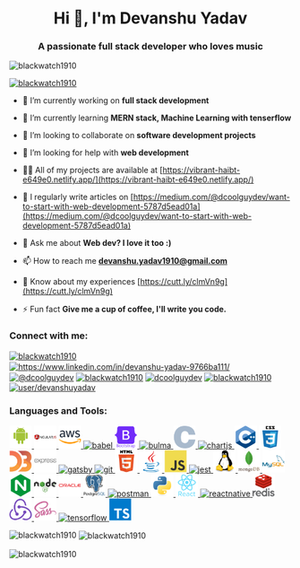 <h1 align="center">Hi 👋, I'm Devanshu Yadav</h1>
<h3 align="center">A passionate full stack developer who loves music</h3>

<p align="left"> <img src="https://komarev.com/ghpvc/?username=blackwatch1910&label=Profile%20views&color=0e75b6&style=flat" alt="blackwatch1910" /> </p>

<p align="left"> <a href="https://github.com/ryo-ma/github-profile-trophy"><img src="https://github-profile-trophy.vercel.app/?username=blackwatch1910" alt="blackwatch1910" /></a> </p>

- 🔭 I’m currently working on **full stack development**

- 🌱 I’m currently learning **MERN stack, Machine Learning with tenserflow**

- 👯 I’m looking to collaborate on **software development projects**

- 🤝 I’m looking for help with **web development**

- 👨‍💻 All of my projects are available at [https://vibrant-haibt-e649e0.netlify.app/](https://vibrant-haibt-e649e0.netlify.app/)

- 📝 I regularly write articles on [https://medium.com/@dcoolguydev/want-to-start-with-web-development-5787d5ead01a](https://medium.com/@dcoolguydev/want-to-start-with-web-development-5787d5ead01a)

- 💬 Ask me about **Web dev? I love it too :)**

- 📫 How to reach me **devanshu.yadav1910@gmail.com**

- 📄 Know about my experiences [https://cutt.ly/clmVn9g](https://cutt.ly/clmVn9g)

- ⚡ Fun fact **Give me a cup of coffee, I'll write you code.**

<h3 align="left">Connect with me:</h3>
<p align="left">
<a href="https://dev.to/blackwatch1910" target="blank"><img align="center" src="https://cdn.jsdelivr.net/npm/simple-icons@3.0.1/icons/dev-dot-to.svg" alt="blackwatch1910" height="30" width="40" /></a>
<a href="https://linkedin.com/in/https://www.linkedin.com/in/devanshu-yadav-9766ba111/" target="blank"><img align="center" src="https://cdn.jsdelivr.net/npm/simple-icons@3.0.1/icons/linkedin.svg" alt="https://www.linkedin.com/in/devanshu-yadav-9766ba111/" height="30" width="40" /></a>
<a href="https://medium.com/@dcoolguydev" target="blank"><img align="center" src="https://cdn.jsdelivr.net/npm/simple-icons@3.0.1/icons/medium.svg" alt="@dcoolguydev" height="30" width="40" /></a>
<a href="https://www.codechef.com/users/blackwatch1910" target="blank"><img align="center" src="https://cdn.jsdelivr.net/npm/simple-icons@3.1.0/icons/codechef.svg" alt="blackwatch1910" height="30" width="40" /></a>
<a href="https://www.hackerrank.com/dcoolguydev" target="blank"><img align="center" src="https://cdn.jsdelivr.net/npm/simple-icons@3.0.1/icons/hackerrank.svg" alt="dcoolguydev" height="30" width="40" /></a>
<a href="https://www.leetcode.com/blackwatch1910" target="blank"><img align="center" src="https://cdn.jsdelivr.net/npm/simple-icons@3.0.1/icons/leetcode.svg" alt="blackwatch1910" height="30" width="40" /></a>
<a href="https://auth.geeksforgeeks.org/user/user/devanshuyadav" target="blank"><img align="center" src="https://cdn.jsdelivr.net/npm/simple-icons@3.0.1/icons/geeksforgeeks.svg" alt="user/devanshuyadav" height="30" width="40" /></a>
</p>

<h3 align="left">Languages and Tools:</h3>
<p align="left"> <a href="https://developer.android.com" target="_blank"> <img src="https://raw.githubusercontent.com/devicons/devicon/master/icons/android/android-original-wordmark.svg" alt="android" width="40" height="40"/> </a> <a href="https://angular.io" target="_blank"> <img src="https://raw.githubusercontent.com/devicons/devicon/master/icons/angularjs/angularjs-original-wordmark.svg" alt="angularjs" width="40" height="40"/> </a> <a href="https://aws.amazon.com" target="_blank"> <img src="https://raw.githubusercontent.com/devicons/devicon/master/icons/amazonwebservices/amazonwebservices-original-wordmark.svg" alt="aws" width="40" height="40"/> </a> <a href="https://babeljs.io/" target="_blank"> <img src="https://www.vectorlogo.zone/logos/babeljs/babeljs-icon.svg" alt="babel" width="40" height="40"/> </a> <a href="https://getbootstrap.com" target="_blank"> <img src="https://raw.githubusercontent.com/devicons/devicon/master/icons/bootstrap/bootstrap-plain-wordmark.svg" alt="bootstrap" width="40" height="40"/> </a> <a href="https://bulma.io/" target="_blank"> <img src="https://raw.githubusercontent.com/gilbarbara/logos/804dc257b59e144eaca5bc6ffd16949752c6f789/logos/bulma.svg" alt="bulma" width="40" height="40"/> </a> <a href="https://www.cprogramming.com/" target="_blank"> <img src="https://raw.githubusercontent.com/devicons/devicon/master/icons/c/c-original.svg" alt="c" width="40" height="40"/> </a> <a href="https://www.chartjs.org" target="_blank"> <img src="https://www.chartjs.org/media/logo-title.svg" alt="chartjs" width="40" height="40"/> </a> <a href="https://www.w3schools.com/cpp/" target="_blank"> <img src="https://raw.githubusercontent.com/devicons/devicon/master/icons/cplusplus/cplusplus-original.svg" alt="cplusplus" width="40" height="40"/> </a> <a href="https://www.w3schools.com/css/" target="_blank"> <img src="https://raw.githubusercontent.com/devicons/devicon/master/icons/css3/css3-original-wordmark.svg" alt="css3" width="40" height="40"/> </a> <a href="https://d3js.org/" target="_blank"> <img src="https://raw.githubusercontent.com/devicons/devicon/master/icons/d3js/d3js-original.svg" alt="d3js" width="40" height="40"/> </a> <a href="https://expressjs.com" target="_blank"> <img src="https://raw.githubusercontent.com/devicons/devicon/master/icons/express/express-original-wordmark.svg" alt="express" width="40" height="40"/> </a> <a href="https://www.gatsbyjs.com/" target="_blank"> <img src="https://www.vectorlogo.zone/logos/gatsbyjs/gatsbyjs-icon.svg" alt="gatsby" width="40" height="40"/> </a> <a href="https://git-scm.com/" target="_blank"> <img src="https://www.vectorlogo.zone/logos/git-scm/git-scm-icon.svg" alt="git" width="40" height="40"/> </a> <a href="https://www.w3.org/html/" target="_blank"> <img src="https://raw.githubusercontent.com/devicons/devicon/master/icons/html5/html5-original-wordmark.svg" alt="html5" width="40" height="40"/> </a> <a href="https://www.java.com" target="_blank"> <img src="https://raw.githubusercontent.com/devicons/devicon/master/icons/java/java-original.svg" alt="java" width="40" height="40"/> </a> <a href="https://developer.mozilla.org/en-US/docs/Web/JavaScript" target="_blank"> <img src="https://raw.githubusercontent.com/devicons/devicon/master/icons/javascript/javascript-original.svg" alt="javascript" width="40" height="40"/> </a> <a href="https://jestjs.io" target="_blank"> <img src="https://www.vectorlogo.zone/logos/jestjsio/jestjsio-icon.svg" alt="jest" width="40" height="40"/> </a> <a href="https://www.linux.org/" target="_blank"> <img src="https://raw.githubusercontent.com/devicons/devicon/master/icons/linux/linux-original.svg" alt="linux" width="40" height="40"/> </a> <a href="https://www.mongodb.com/" target="_blank"> <img src="https://raw.githubusercontent.com/devicons/devicon/master/icons/mongodb/mongodb-original-wordmark.svg" alt="mongodb" width="40" height="40"/> </a> <a href="https://www.mysql.com/" target="_blank"> <img src="https://raw.githubusercontent.com/devicons/devicon/master/icons/mysql/mysql-original-wordmark.svg" alt="mysql" width="40" height="40"/> </a> <a href="https://www.nginx.com" target="_blank"> <img src="https://raw.githubusercontent.com/devicons/devicon/master/icons/nginx/nginx-original.svg" alt="nginx" width="40" height="40"/> </a> <a href="https://nodejs.org" target="_blank"> <img src="https://raw.githubusercontent.com/devicons/devicon/master/icons/nodejs/nodejs-original-wordmark.svg" alt="nodejs" width="40" height="40"/> </a> <a href="https://www.oracle.com/" target="_blank"> <img src="https://raw.githubusercontent.com/devicons/devicon/master/icons/oracle/oracle-original.svg" alt="oracle" width="40" height="40"/> </a> <a href="https://www.postgresql.org" target="_blank"> <img src="https://raw.githubusercontent.com/devicons/devicon/master/icons/postgresql/postgresql-original-wordmark.svg" alt="postgresql" width="40" height="40"/> </a> <a href="https://postman.com" target="_blank"> <img src="https://www.vectorlogo.zone/logos/getpostman/getpostman-icon.svg" alt="postman" width="40" height="40"/> </a> <a href="https://www.python.org" target="_blank"> <img src="https://raw.githubusercontent.com/devicons/devicon/master/icons/python/python-original.svg" alt="python" width="40" height="40"/> </a> <a href="https://reactjs.org/" target="_blank"> <img src="https://raw.githubusercontent.com/devicons/devicon/master/icons/react/react-original-wordmark.svg" alt="react" width="40" height="40"/> </a> <a href="https://reactnative.dev/" target="_blank"> <img src="https://reactnative.dev/img/header_logo.svg" alt="reactnative" width="40" height="40"/> </a> <a href="https://redis.io" target="_blank"> <img src="https://raw.githubusercontent.com/devicons/devicon/master/icons/redis/redis-original-wordmark.svg" alt="redis" width="40" height="40"/> </a> <a href="https://redux.js.org" target="_blank"> <img src="https://raw.githubusercontent.com/devicons/devicon/master/icons/redux/redux-original.svg" alt="redux" width="40" height="40"/> </a> <a href="https://sass-lang.com" target="_blank"> <img src="https://raw.githubusercontent.com/devicons/devicon/master/icons/sass/sass-original.svg" alt="sass" width="40" height="40"/> </a> <a href="https://www.tensorflow.org" target="_blank"> <img src="https://www.vectorlogo.zone/logos/tensorflow/tensorflow-icon.svg" alt="tensorflow" width="40" height="40"/> </a> <a href="https://www.typescriptlang.org/" target="_blank"> <img src="https://raw.githubusercontent.com/devicons/devicon/master/icons/typescript/typescript-original.svg" alt="typescript" width="40" height="40"/> </a> </p>

<p><img align="left" src="https://github-readme-stats.vercel.app/api/top-langs?username=blackwatch1910&show_icons=true&locale=en&layout=compact" alt="blackwatch1910" /></p>

<p>&nbsp;<img align="center" src="https://github-readme-stats.vercel.app/api?username=blackwatch1910&show_icons=true&locale=en" alt="blackwatch1910" /></p>

<p><img align="center" src="https://github-readme-streak-stats.herokuapp.com/?user=blackwatch1910&" alt="blackwatch1910" /></p>


